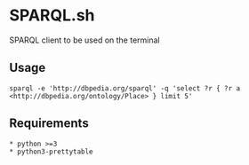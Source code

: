 SPARQL.sh
=========
SPARQL client to be used on the terminal

Usage
-----

    sparql -e 'http://dbpedia.org/sparql' -q 'select ?r { ?r a <http://dbpedia.org/ontology/Place> } limit 5'

Requirements
------------

    * python >=3
    * python3-prettytable
